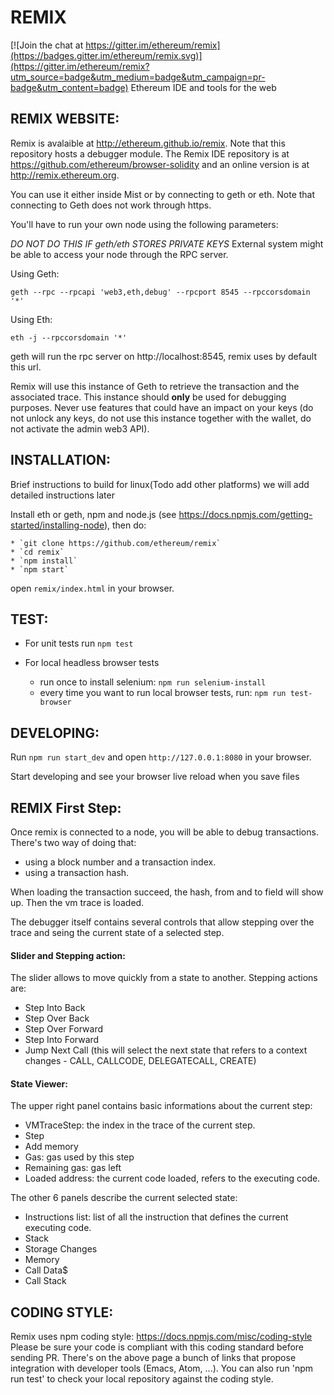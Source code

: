 # REMIX

[![Join the chat at https://gitter.im/ethereum/remix](https://badges.gitter.im/ethereum/remix.svg)](https://gitter.im/ethereum/remix?utm_source=badge&utm_medium=badge&utm_campaign=pr-badge&utm_content=badge)
Ethereum IDE and tools for the web

## REMIX WEBSITE:

Remix is avalaible at http://ethereum.github.io/remix. Note that this repository hosts a debugger module.
The Remix IDE repository is at https://github.com/ethereum/browser-solidity and an online version is at http://remix.ethereum.org.

You can use it either inside Mist or by connecting to geth or eth.
Note that connecting to Geth does not work through https.

You'll have to run your own node using the following parameters:

*DO NOT DO THIS IF geth/eth STORES PRIVATE KEYS* External system might be able to access your node through the RPC server.

Using Geth:

    geth --rpc --rpcapi 'web3,eth,debug' --rpcport 8545 --rpccorsdomain '*'

Using Eth:

    eth -j --rpccorsdomain '*'

geth will run the rpc server on http://localhost:8545, remix uses by default this url.

Remix will use this instance of Geth to retrieve the transaction and the associated trace.
This instance should **only** be used for debugging purposes. Never use features that could have an impact on your keys (do not unlock any keys, do not use this instance together with the wallet, do not activate the admin web3 API).

## INSTALLATION:

Brief instructions to build for linux(Todo add other platforms) we will add detailed instructions later

Install eth or geth, npm and node.js (see https://docs.npmjs.com/getting-started/installing-node), then do:

    * `git clone https://github.com/ethereum/remix`
    * `cd remix`
    * `npm install`
    * `npm start`

open `remix/index.html` in your browser.

## TEST:

* For unit tests run `npm test`

* For local headless browser tests
  * run once to install selenium: `npm run selenium-install`
  * every time you want to run local browser tests, run: `npm run test-browser`

## DEVELOPING:

Run `npm run start_dev` and open `http://127.0.0.1:8080` in your browser.

Start developing and see your browser live reload when you save files

## REMIX First Step:

Once remix is connected to a node, you will be able to debug transactions.
There's two way of doing that:
 - using a block number and a transaction index.
 - using a transaction hash.

When loading the transaction succeed, the hash, from and to field will show up.
Then the vm trace is loaded.

The debugger itself contains several controls that allow stepping over the trace and seing the current state of a selected step.

#### Slider and Stepping action:

The slider allows to move quickly from a state to another.
Stepping actions are:
- Step Into Back
- Step Over Back
- Step Over Forward
- Step Into Forward
- Jump Next Call (this will select the next state that refers to a context changes - CALL, CALLCODE, DELEGATECALL, CREATE)

#### State Viewer:

The upper right panel contains basic informations about the current step:
- VMTraceStep: the index in the trace of the current step.
- Step
- Add memory
- Gas: gas used by this step
- Remaining gas: gas left
- Loaded address: the current code loaded, refers to the executing code.

The other 6 panels describe the current selected state:
 - Instructions list: list of all the instruction that defines the current executing code.
 - Stack
 - Storage Changes
 - Memory
 - Call Data$
 - Call Stack

## CODING STYLE:

Remix uses npm coding style: https://docs.npmjs.com/misc/coding-style
Please be sure your code is compliant with this coding standard before sending PR.
There's on the above page a bunch of links that propose integration with developer tools (Emacs, Atom, ...).
You can also run 'npm run test' to check your local repository against the coding style.
